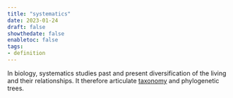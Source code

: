 ```yaml
---
title: "systematics"
date: 2023-01-24
draft: false
showthedate: false
enabletoc: false
tags:
- definition
---
```


In biology, systematics studies past and present diversification of the living and their relationships.
It therefore articulate [taxonomy](definition/taxonomy.md) and phylogenetic trees. 